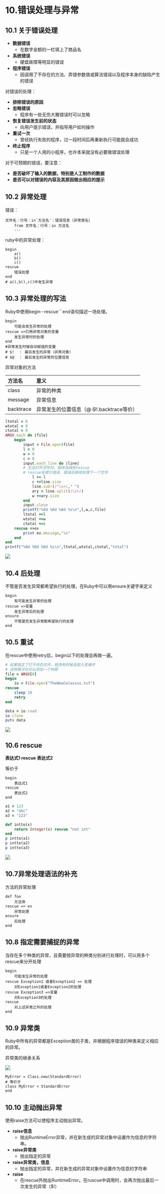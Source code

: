# 10.错误处理与异常

## 10.1 关于错误处理

* **数据错误**
  * 在数字金额的一栏填上了商品名
* **系统错误**
  * 硬盘故障等明显的错误
* **程序错误**
  * 因调用了不存在的方法、弄错参数值或算法错误以及程序本身的缺陷产生的错误

对错误的处理：

* **排除错误的原因**
* **忽略错误**
  * 程序有一些无伤大雅错误时可以忽略
* **恢复错误发生前的状态**
  * 向用户提示错误，并指导用户如何操作
* **重试一次**
  * 曾经执行失败的程序，过一段时间后再重新执行可能就会成功
* **终止程序**
  * 只是一个人用的小程序，也许本来就没有必要做错误处理

对于可预期的错误，要注意：

* **是否破坏了输入的数据，特别是人工制作的数据**
* **是否可以对错误的内容及其原因做出相应的提示**

## 10.2 异常处理

错误：

```text
文件名：行号：in`方法名'：错误信息（异常类名）
    from 文件名：行号：in 方法名
    ···
```

ruby中的异常处理：

```text
begin
    a()
    b()
    c()
rescue
    错误处理
end
# a(),b(),c()中发生异常
```

## 10.3 异常处理的写法

Ruby中使用begin···rescue\`\`\`end语句描述一场处理。

```text
begin
    可能会发生异常的处理
rescue =>引用异常对象的变量
    发生异常时的处理
end
#异常发生时被自动赋值的变量
# $!  ： 最后发生的异常（异常对象）
# $@  ： 最后发生的异常的位置信息
```

异常对象的方法

| 方法名 | 意义 |
| :--- | :--- |
| class | 异常的种类 |
| message | 异常信息 |
| backtrace | 异常发生的位置信息（$@与$!.backtrace等价） |

```ruby
ltotal = 0
wtotal = 0
ctotal = 0
ARGV.each do |file|
	begin
		input = File.open(file)
		l = 0
		w = 0
		c = 0
		input.each_line do |line|
		# 无法打开文件时，程序会跳到rescue
		# rescue会提示错误，错误后继续处理下一个文件
			l += l
			c +=line.size
			line.sub!(/^\s+/," ")
			ary = line.split(/\s+/)
			w +=ary.size
		end
		input.close
		printf("%8d %8d %8d %s\n",l,w,c,file)
		ltotal +=l
		wtotal +=w
		ctotal +=c
	rescue =>ex
		print ex.message,"\n"
	end
end
printf("%8d %8d %8d %s\n",ltotal,wtotal,ctotal,"total")
```

![](../.gitbook/assets/image%20%28199%29.png)

## 10.4 后处理

不管是否发生异常都希望执行的处理，在Ruby中可以用ensure关键字来定义

```text
begin
    有可能发生异常的处理
rescue =>变量
    发生异常后的处理
ensure
    不管是否发生异常都希望执行的处理
end
```

## 10.5 重试

在rescue中使用retry后，begin以下的处理会再做一遍。

```ruby
# 如果指定了打不开的文件，程序有时候会陷入死循环
# 这种情况也可以添加一个判断
file = ARGV[0]
begin
	io = File.open("TheNewColossus.txt")
rescue
	sleep 10
	retry
end

data = io.read
io.close
puts data
```

![](../.gitbook/assets/image%20%28114%29.png)

## 10.6 rescue

**表达式1 rescue 表达式2**

等价于

```text
begin
    表达式1
rescue
    表达式2
end
```

```ruby
a1 = 123
a2 = "abc"
a3 = "123"

def intto(x)
	return Integer(x) rescue "not int"
end
p intto(a1)
p intto(a2)
p intto(a3)
```

![](../.gitbook/assets/image%20%28141%29.png)

## 10.7异常处理语法的补充

方法的异常处理

```text
def foo
    方法体
rescue => ex
    异常处理
ensure
    后处理
end
```

## 10.8 指定需要捕捉的异常

当存在多个种类的异常，且需要按异常的种类分别进行处理时，可以用多个rescue来分开处理

```text
begin
    可能发生异常的处理
rescue Exception1 或者Exception2 => 处理
    对Exception1或者Exception2的处理
rescue Exception3 =>变量
    对Exception3的处理
rescue
    对上述异常之外的处理
end
```

## 10.9 异常类

Ruby中所有的异常都是Exception类的子类，并根据程序错误的种类来定义相应的异常。

异常类的继承关系

![](../.gitbook/assets/image%20%2875%29.png)

```text
MyError = Class.new(StandardError)
# 等价于
class MyError < StandardError
end
```

## 10.10 主动抛出异常

使用raise方法可以使程序主动抛出异常。

* **raise信息**
  * 抛出RuntimeError异常，并在新生成的异常对象中设置作为信息的字符串。
* **raise异常类**
  * 抛出指定的异常
* **raise异常类，信息**
  * 抛出指定的异常，并在新生成的异常对象中设置作为信息的字符串
* **raise**
  * 在rescue外抛出RuntimeError。在ruscue中调用时，会再次抛出最后一次发生的异常（$!）

